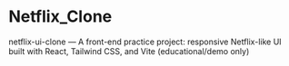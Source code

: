 # Netflix_Clone
netflix-ui-clone — A front-end practice project: responsive Netflix-like UI built with React, Tailwind CSS, and Vite (educational/demo only)
